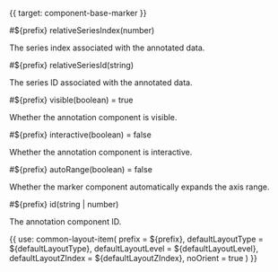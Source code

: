{{ target: component-base-marker }}

#${prefix} relativeSeriesIndex(number)

The series index associated with the annotated data.

#${prefix} relativeSeriesId(string)

The series ID associated with the annotated data.

#${prefix} visible(boolean) = true

Whether the annotation component is visible.

#${prefix} interactive(boolean) = false

Whether the annotation component is interactive.

#${prefix} autoRange(boolean) = false

Whether the marker component automatically expands the axis range.

#${prefix} id(string | number)

The annotation component ID.

{{ use: common-layout-item(
  prefix = ${prefix},
  defaultLayoutType = ${defaultLayoutType},
  defaultLayoutLevel = ${defaultLayoutLevel},
  defaultLayoutZIndex = ${defaultLayoutZIndex},
  noOrient = true
) }}